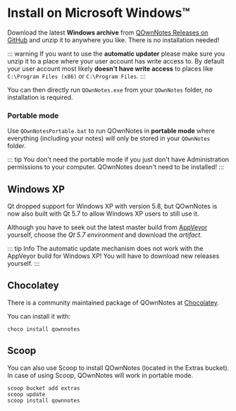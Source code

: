 # Install on Microsoft Windows™

Download the latest **Windows archive** from [QOwnNotes Releases on GitHub](https://github.com/pbek/QOwnNotes/releases)
and unzip it to anywhere you like. There is no installation needed!

::: warning
If you want to use the **automatic updater** please make sure you unzip it
to a place where your user account has write access to.
By default your user account most likely **doesn't have write access** to places
like `C:\Program Files (x86)` or `C:\Program Files`.
:::

You can then directly run `QOwnNotes.exe` from your `QOwnNotes` folder, no installation is required.

### Portable mode

Use `QOwnNotesPortable.bat` to run QOwnNotes in **portable mode** where everything (including your notes) will only be
stored in your `QOwnNotes` folder.

::: tip
You don't need the portable mode if you just don't have Administration permissions
to your computer. QOwnNotes doesn't need to be installed!
:::

## Windows XP

Qt dropped support for Windows XP with version 5.8, but QOwnNotes is now also built
with Qt 5.7 to allow Windows XP users to still use it.

Although you have to seek out the latest master build from [AppVeyor](https://ci.appveyor.com/project/pbek/qownnotes/history)
yourself, choose the *Qt 5.7 environment* and download the *artifact*.

::: tip Info
The automatic update mechanism does not work with the AppVeyor build for Windows XP!
You will have to download new releases yourself.
:::

## Chocolatey

There is a community maintained package of QOwnNotes at [Chocolatey](https://chocolatey.org/packages/qownnotes/).

You can install it with:

```shell
choco install qownnotes
```

## Scoop

You can also use Scoop to install QOwnNotes (located in the Extras bucket). In case of using Scoop, QOwnNotes will work in portable mode.

```shell
scoop bucket add extras
scoop update
scoop install qownnotes
```
